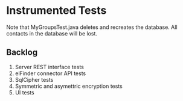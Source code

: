 # Instrumented Tests

Note that MyGroupsTest.java deletes and recreates the database.
All contacts in the database will be lost.


## Backlog

1. Server REST interface tests
1. elFinder connector API tests
1. SqlCipher tests
1. Symmetric and asymettric encryption tests
1. UI tests


